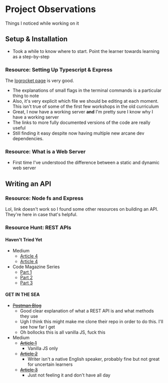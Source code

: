 # Project Observations

Things I noticed while working on it

## Setup & Installation

- Took a while to know where to start. Point the learner towards learning as a step-by-step

### Resource: Setting Up Typescript & Express

The [logrocket page](https://blog.logrocket.com/how-to-set-up-node-typescript-express/) is very good.

- The explanations of small flags in the terminal commands is a particular thing to note
- Also, it's very explicit which file we should be editing at each moment. This isn't true of some of the first few workshops in the old curriculum
- Great, I now have a working server **and** I'm pretty sure I know why I have a working server
- The links to more fully documented versions of the code are really useful
- Still finding it easy despite now having multiple new arcane dev dependencies.

### Resource: What is a Web Server

- First time I've understood the difference between a static and dynamic web server

## Writing an API

### Resource: Node fs and Express

Lol, link doesn't work so I found some other resources on building an API. They're here in case that's helpful.

### Resource Hunt: REST APIs

#### Haven't Tried Yet

- Medium
  - [Article 4](https://codewithantonio.medium.com/build-your-rest-api-with-node-express-typescript-mongodb-2ceb8970adf1)
  - [Article 4](https://javascript.plainenglish.io/api-server-setup-with-express-js-mongodb-and-typescript-part-1-bea7e4f5b526)
- Code Magazine Series
  - [Part 1](https://www.codemag.com/Article/2305031/Building-Web-APIs-Using-Node.js-and-Express-Part-1)
  - [Part 2](https://www.codemag.com/Article/2307021/Building-Web-APIs-Using-Node.js-and-Express-Part-2)
  - [Part 3](https://www.codemag.com/Article/2309031/Building-Web-APIs-Using-Node.js-and-Express-Part-3)

#### GET IN THE SEA

- [~~Postman Blog~~](https://blog.postman.com/how-to-create-a-rest-api-with-node-js-and-express/)
  - Good clear explanation of what a REST API is and what methods they use
  - Ugh I think this might make me clone their repo in order to do this. I'll see how far I get
  - Oh bollocks this is all vanilla JS, fuck this
- Medium
  - [~~Article 1~~](https://medium.com/@siddharthmakadiya/building-a-sample-api-using-node-js-and-express-d7d8f66fb419)
    - Vanilla JS only
  - [~~Article 2~~](https://wahyu-ehs.medium.com/rest-api-with-express-js-and-typescript-f702840e3e98)
    - Writer isn't a native English speaker, probably fine but not great for uncertain learners
  - [~~Article 3~~](https://blog.bitsrc.io/understanding-a-restful-api-using-node-js-and-typescript-6f9cede6b579)
    - Just not feeling it and don't have all day

### 
